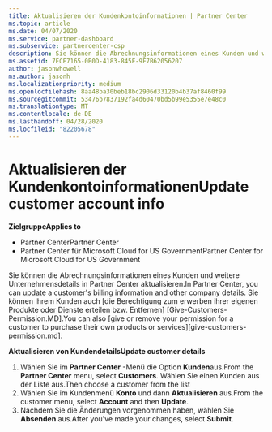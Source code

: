 ```yaml
---
title: Aktualisieren der Kundenkontoinformationen | Partner Center
ms.topic: article
ms.date: 04/07/2020
ms.service: partner-dashboard
ms.subservice: partnercenter-csp
description: Sie können die Abrechnungsinformationen eines Kunden und weitere Unternehmensdetails in Partner Center aktualisieren.
ms.assetid: 7ECE7165-0B0D-4183-845F-9F7B62056207
author: jasonwhowell
ms.author: jasonh
ms.localizationpriority: medium
ms.openlocfilehash: 8aa48ba30beb18bc2906d33120b4b37af8460f99
ms.sourcegitcommit: 53476b7837192fa4d60470bd5b99e5355e7e48c0
ms.translationtype: MT
ms.contentlocale: de-DE
ms.lasthandoff: 04/28/2020
ms.locfileid: "82205678"
---
```

# <a name="update-customer-account-info"></a><span data-ttu-id="7e2fd-103">Aktualisieren der Kundenkontoinformationen</span><span class="sxs-lookup"><span data-stu-id="7e2fd-103">Update customer account info</span></span>

<span data-ttu-id="7e2fd-104">**Zielgruppe**</span><span class="sxs-lookup"><span data-stu-id="7e2fd-104">**Applies to**</span></span>

-  <span data-ttu-id="7e2fd-105">Partner Center</span><span class="sxs-lookup"><span data-stu-id="7e2fd-105">Partner Center</span></span>
-  <span data-ttu-id="7e2fd-106">Partner Center für Microsoft Cloud for US Government</span><span class="sxs-lookup"><span data-stu-id="7e2fd-106">Partner Center for Microsoft Cloud for US Government</span></span>


<span data-ttu-id="7e2fd-107">Sie können die Abrechnungsinformationen eines Kunden und weitere Unternehmensdetails in Partner Center aktualisieren.</span><span class="sxs-lookup"><span data-stu-id="7e2fd-107">In Partner Center, you can update a customer's billing information and other company details.</span></span> <span data-ttu-id="7e2fd-108">Sie können Ihrem Kunden auch [die Berechtigung zum erwerben ihrer eigenen Produkte oder Dienste erteilen bzw. Entfernen] [Give-Customers-Permission.MD].</span><span class="sxs-lookup"><span data-stu-id="7e2fd-108">You can also [give or remove your permission for a customer to purchase their own products or services][give-customers-permission.md].</span></span>

<span data-ttu-id="7e2fd-109">**Aktualisieren von Kundendetails**</span><span class="sxs-lookup"><span data-stu-id="7e2fd-109">**Update customer details**</span></span>

1.  <span data-ttu-id="7e2fd-110">Wählen Sie im **Partner Center** -Menü die Option **Kunden**aus.</span><span class="sxs-lookup"><span data-stu-id="7e2fd-110">From the **Partner Center** menu, select **Customers**.</span></span> <span data-ttu-id="7e2fd-111">Wählen Sie einen Kunden aus der Liste aus.</span><span class="sxs-lookup"><span data-stu-id="7e2fd-111">Then choose a customer from the list</span></span>
2.  <span data-ttu-id="7e2fd-112">Wählen Sie im Kundenmenü **Konto** und dann **Aktualisieren** aus.</span><span class="sxs-lookup"><span data-stu-id="7e2fd-112">From the customer menu, select **Account** and then **Update**.</span></span>
3.  <span data-ttu-id="7e2fd-113">Nachdem Sie die Änderungen vorgenommen haben, wählen Sie **Absenden** aus.</span><span class="sxs-lookup"><span data-stu-id="7e2fd-113">After you've made your changes, select **Submit**.</span></span>